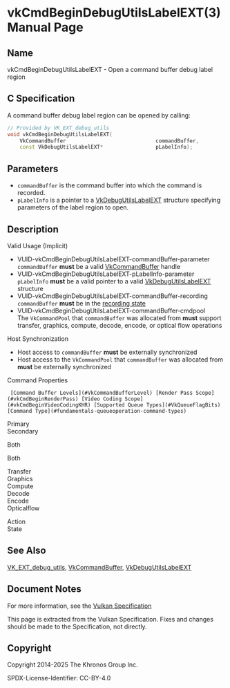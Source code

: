 # vkCmdBeginDebugUtilsLabelEXT(3) Manual Page

## Name

vkCmdBeginDebugUtilsLabelEXT - Open a command buffer debug label region



## [](#_c_specification)C Specification

A command buffer debug label region can be opened by calling:

```c++
// Provided by VK_EXT_debug_utils
void vkCmdBeginDebugUtilsLabelEXT(
    VkCommandBuffer                             commandBuffer,
    const VkDebugUtilsLabelEXT*                 pLabelInfo);
```

## [](#_parameters)Parameters

- `commandBuffer` is the command buffer into which the command is recorded.
- `pLabelInfo` is a pointer to a [VkDebugUtilsLabelEXT](https://registry.khronos.org/vulkan/specs/latest/man/html/VkDebugUtilsLabelEXT.html) structure specifying parameters of the label region to open.

## [](#_description)Description

Valid Usage (Implicit)

- [](#VUID-vkCmdBeginDebugUtilsLabelEXT-commandBuffer-parameter)VUID-vkCmdBeginDebugUtilsLabelEXT-commandBuffer-parameter  
  `commandBuffer` **must** be a valid [VkCommandBuffer](https://registry.khronos.org/vulkan/specs/latest/man/html/VkCommandBuffer.html) handle
- [](#VUID-vkCmdBeginDebugUtilsLabelEXT-pLabelInfo-parameter)VUID-vkCmdBeginDebugUtilsLabelEXT-pLabelInfo-parameter  
  `pLabelInfo` **must** be a valid pointer to a valid [VkDebugUtilsLabelEXT](https://registry.khronos.org/vulkan/specs/latest/man/html/VkDebugUtilsLabelEXT.html) structure
- [](#VUID-vkCmdBeginDebugUtilsLabelEXT-commandBuffer-recording)VUID-vkCmdBeginDebugUtilsLabelEXT-commandBuffer-recording  
  `commandBuffer` **must** be in the [recording state](#commandbuffers-lifecycle)
- [](#VUID-vkCmdBeginDebugUtilsLabelEXT-commandBuffer-cmdpool)VUID-vkCmdBeginDebugUtilsLabelEXT-commandBuffer-cmdpool  
  The `VkCommandPool` that `commandBuffer` was allocated from **must** support transfer, graphics, compute, decode, encode, or optical flow operations

Host Synchronization

- Host access to `commandBuffer` **must** be externally synchronized
- Host access to the `VkCommandPool` that `commandBuffer` was allocated from **must** be externally synchronized

Command Properties

     [Command Buffer Levels](#VkCommandBufferLevel) [Render Pass Scope](#vkCmdBeginRenderPass) [Video Coding Scope](#vkCmdBeginVideoCodingKHR) [Supported Queue Types](#VkQueueFlagBits) [Command Type](#fundamentals-queueoperation-command-types)

Primary  
Secondary

Both

Both

Transfer  
Graphics  
Compute  
Decode  
Encode  
Opticalflow

Action  
State

## [](#_see_also)See Also

[VK\_EXT\_debug\_utils](https://registry.khronos.org/vulkan/specs/latest/man/html/VK_EXT_debug_utils.html), [VkCommandBuffer](https://registry.khronos.org/vulkan/specs/latest/man/html/VkCommandBuffer.html), [VkDebugUtilsLabelEXT](https://registry.khronos.org/vulkan/specs/latest/man/html/VkDebugUtilsLabelEXT.html)

## [](#_document_notes)Document Notes

For more information, see the [Vulkan Specification](https://registry.khronos.org/vulkan/specs/latest/html/vkspec.html#vkCmdBeginDebugUtilsLabelEXT)

This page is extracted from the Vulkan Specification. Fixes and changes should be made to the Specification, not directly.

## [](#_copyright)Copyright

Copyright 2014-2025 The Khronos Group Inc.

SPDX-License-Identifier: CC-BY-4.0